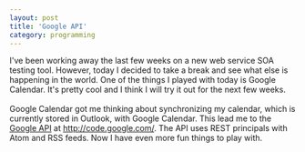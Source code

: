 ```yaml
---
layout: post
title: 'Google API'
category: programming
---
```


I've been working away the last few weeks on a new web service SOA testing tool.  However, today I decided to take a break and see what else is happening in the world.  One of the things I played with today is Google Calendar.  It's pretty cool and I think I will try it out for the next few weeks.  <br /><br />Google Calendar got me thinking about synchronizing my calendar, which is currently stored in Outlook, with Google Calendar.  This lead me to the <a href="http://code.google.com/">Google API</a> at http://code.google.com/.  The API uses REST principals with Atom and RSS feeds.  Now I have even more fun things to play with.
